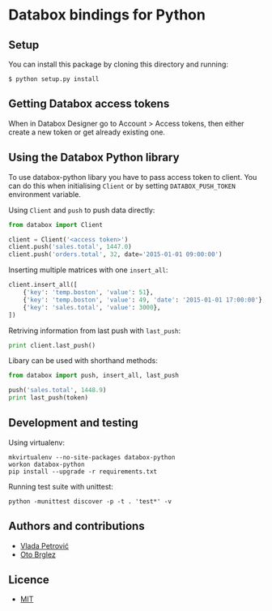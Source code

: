 # Databox bindings for Python

## Setup

You can install this package by cloning this directory and running:

   ```$ python setup.py install```

## Getting Databox access tokens

When in Databox Designer go to Account > Access tokens, then either create a new token or get already existing one.

## Using the Databox Python library

To use databox-python libary you have to pass access token to client. You can do this when initialising `Client` or by setting `DATABOX_PUSH_TOKEN` environment variable.

Using `Client` and `push` to push data directly:

```python
from databox import Client

client = Client('<access token>')
client.push('sales.total', 1447.0)
client.push('orders.total', 32, date='2015-01-01 09:00:00')
```

Inserting multiple matrices with one `insert_all`:

```python
client.insert_all([
    {'key': 'temp.boston', 'value': 51},
    {'key': 'temp.boston', 'value': 49, 'date': '2015-01-01 17:00:00'},
    {'key': 'sales.total', 'value': 3000},
])
```

Retriving information from last push with `last_push`:
```python
print client.last_push()
```

Libary can be used with shorthand methods: 


```python
from databox import push, insert_all, last_push

push('sales.total', 1448.9)
print last_push(token)
```

## Development and testing

Using virtualenv:

    mkvirtualenv --no-site-packages databox-python
    workon databox-python
    pip install --upgrade -r requirements.txt
    
Running test suite with unittest:

    python -munittest discover -p -t . 'test*' -v

## Authors and contributions

- [Vlada Petrović](https://github.com/VladaPetrovic)
- [Oto Brglez](https://github.com/otobrglez)

## Licence

- [MIT](LICENSE.txt)
